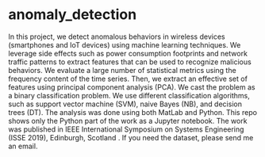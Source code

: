 # anomaly_detection

In this project, we detect anomalous behaviors in wireless devices (smartphones and IoT devices) using machine learning techniques. We leverage side effects such as power consumption footprints and network traffic patterns to extract features that can be used to recognize malicious behaviors. We evaluate a large number of statistical metrics using the frequency content of the time series. Then, we extract an effective set of features using principal component analysis (PCA). We cast the problem as a binary classification problem. We use different classification algorithms, such as support vector machine (SVM), naive Bayes (NB), and decision trees (DT). The analysis was done using both MatLab and Python. This repo shows only the Python part of the work as a Jupyter notebook. The work was published in IEEE International Symposium on Systems Engineering (ISSE 2019), Edinburgh, Scotland <a href="https://doi.org/10.1109/ISSE46696.2019.8984518" class="mw-redirect" title="ISSE 2019"></a>. If you need the dataset, please send me an email.
